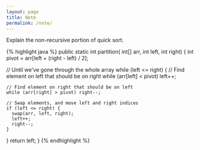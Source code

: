 ```yaml
---
layout: page
title: Note
permalink: /note/
---
```


Explain the non-recursive portion of quick sort.

{% highlight java %}
public static int partition(
  int[] arr, int left, int right) {
  int pivot = arr[left + (right - left) / 2];

   // Until we've gone through the whole array
  while (left <= right) {
    // Find element on left that should be on right
    while (arr[left] < pivot) left++;

    // Find element on right that should be on left
    while (arr[right] > pivot) right--;

    // Swap elements, and move left and right indices
    if (left <= right) {
      swap(arr, left, right);
      left++;
      right--;
    }
  }
  return left;
}
{% endhighlight %}

